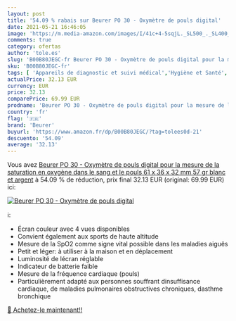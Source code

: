 ```yaml
---
layout: post
title: '54.09 % rabais sur Beurer PO 30 - Oxymètre de pouls digital'
date: 2021-05-21 16:46:05
image: 'https://m.media-amazon.com/images/I/41c+4-5sqjL._SL500_._SL400_.jpg'
comments: true
category: ofertas
author: 'tole.es'
slug: 'B00B80JEGC-fr Beurer PO 30 - Oxymètre de pouls digital pour la mesure de...'
sku: 'B00B80JEGC-fr'
tags: [ 'Appareils de diagnostic et suivi médical','Hygiène et Santé','Matériel et fournitures médicales','Oxymètres','beurer', ]
actualPrice: 32.13 EUR
currency: EUR
price: 32.13
comparePrice: 69.99 EUR
prodname: 'Beurer PO 30 - Oxymètre de pouls digital pour la mesure de la saturation en oxygène dans le sang et le pouls  61 x 36 x 32 mm  57 gr  blanc et argent'
country: 'fr'
flag: '🇫🇷'
brand: 'Beurer'
buyurl: 'https://www.amazon.fr/dp/B00B80JEGC/?tag=tolees0d-21'
descuento: '54.09'
average: '32.13'
---
```


Vous avez [Beurer PO 30 - Oxymètre de pouls digital pour la mesure de la saturation en oxygène dans le sang et le pouls  61 x 36 x 32 mm  57 gr  blanc et argent](https://www.amazon.fr/dp/B00B80JEGC/?tag=tolees0d-21)  à  54.09 % de réduction, prix final  32.13 EUR (original: 69.99 EUR) ici:

[![Beurer PO 30 - Oxymètre de pouls digital](https://m.media-amazon.com/images/I/41c+4-5sqjL._SL500_._SL400_.jpg)](https://www.amazon.fr/dp/B00B80JEGC/?tag=tolees0d-21)

ℹ️:

- Écran couleur avec 4 vues disponibles
- Convient également aux sports de haute altitude
- Mesure de la SpO2 comme signe vital possible dans les maladies aiguës
- Petit et léger: à utiliser à la maison et en déplacement
- Luminosité de lécran réglable
- Indicateur de batterie faible
- Mesure de la fréquence cardiaque (pouls)
- Particulièrement adapté aux personnes souffrant dinsuffisance cardiaque, de maladies pulmonaires obstructives chroniques, dasthme bronchique

[🛒 Achetez-le maintenant!!](https://www.amazon.fr/dp/B00B80JEGC/?tag=tolees0d-21)
